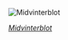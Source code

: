 
![Midvinterblot](https://upload.wikimedia.org/wikipedia/commons/thumb/d/d6/Midvinterblot_%28Carl_Larsson%29_-_Nationalmuseum_-_edited.jpg/900px-Midvinterblot_%28Carl_Larsson%29_-_Nationalmuseum_-_edited.jpg)

*[Midvinterblot](https://wikipedia.org/wiki/File:Midvinterblot_(Carl_Larsson)_-_Nationalmuseum_-_edited.jpg)*
